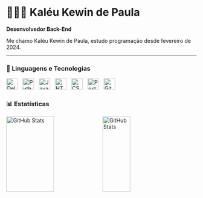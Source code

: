 # 👨🏻‍💻 Kaléu Kewin de Paula

**Desenvolvedor Back-End**

Me chamo Kaléu Kewin de Paula, estudo programação desde fevereiro de 2024.

---

### 🤖 Linguagens e Tecnologias

<img 
    align="left" 
    alt="Delphi" 
    title="Delphi"
    width="30px" 
    style="padding-right: 10px;" 
    src="https://upload.wikimedia.org/wikipedia/commons/5/55/Delphi_Logo_12.svg" 
/>
<img 
    align="left" 
    alt="Python" 
    title="Python"
    width="30px" 
    style="padding-right: 10px;" 
    src="https://cdn.jsdelivr.net/gh/devicons/devicon@latest/icons/python/python-original.svg" 
/>
<img 
    align="left" 
    alt="JavaScript" 
    title="JavaScript"
    width="30px" 
    style="padding-right: 10px;" 
    src="https://cdn.jsdelivr.net/gh/devicons/devicon@latest/icons/javascript/javascript-original.svg" 
/>
<img 
    align="left" 
    alt="HTML"
    title="HTML" 
    width="30px" 
    style="padding-right: 10px;" 
    src="https://cdn.jsdelivr.net/gh/devicons/devicon@latest/icons/html5/html5-original.svg" 
/>
<img 
    align="left" 
    alt="CSS" 
    title="CSS"
    width="30px" 
    style="padding-right: 10px;" 
    src="https://cdn.jsdelivr.net/gh/devicons/devicon@latest/icons/css3/css3-original.svg" 
/>
<img 
    align="left" 
    alt="Postgres" 
    title="Postgres"
    width="30px" 
    style="padding-right: 10px;" 
    src="https://cdn.jsdelivr.net/gh/devicons/devicon@latest/icons/postgresql/postgresql-original.svg" 
/>
<img 
    align="left" 
    alt="Git" 
    title="Git"
    width="30px" 
    style="padding-right: 10px;" 
    src="https://cdn.jsdelivr.net/gh/devicons/devicon@latest/icons/git/git-original.svg" 
/>
 
<br/>
<br/>

### 📊 Estatísticas

<p>    
  <img 
    align="left" 
    alt="GitHub Stats" 
    height="200" 
    width="50%"
    src="https://github-readme-stats.vercel.app/api?username=JoaoFranciscoG&show_icons=true&theme=tokyonight&include_all_commits=true&locale=pt-br&title_color=a480c7&text_color=ffffff" 
  />
  <img 
    align="left" 
    alt="GitHub Stats" 
    height="200" 
    width="38%"
    src="https://github-readme-stats.vercel.app/api/top-langs/?username=JoaoFranciscoG&theme=tokyonight&layout=compact&custom_title=Tecnologias&langs_count=8&exclude_repo=Sistema-ERP&title_color=a480c7&text_color=ffffff" 
  />
</p>
